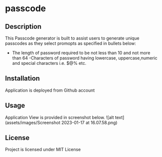 # passcode

## Description
This Passcode generator is built to assist users to generate unique passcodes as they select promopts as specified in bullets below:
- The length of password required to be not less than 10 and not more than 64
-Characters of password having lowercase, uppercase,numeric and special characters i.e. $@% etc.

 ## Installation
 Application is deployed from Github account
 
 ## Usage
Application View is provided in screenshot below.
![alt text] (assets/images/Screenshot 2023-01-17 at 16.07.58.png)

 
 
 ## License
 Project is licensed under MIT License
